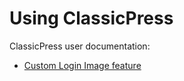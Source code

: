 # Using ClassicPress

ClassicPress user documentation:

- [Custom Login Image feature](https://docs.classicpress.net/using-classicpress/custom-login-image/)

